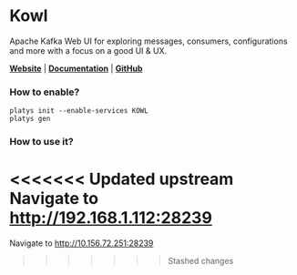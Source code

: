 # Kowl

Apache Kafka Web UI for exploring messages, consumers, configurations and more with a focus on a good UI & UX. 

**[Website](https://cloudhut.dev/)** | **[Documentation](https://cloudhut.dev/docs)** | **[GitHub](https://github.com/cloudhut/kowl)**

### How to enable?

```
platys init --enable-services KOWL
platys gen
```

### How to use it?

<<<<<<< Updated upstream
Navigate to <http://192.168.1.112:28239>
=======
Navigate to <http://10.156.72.251:28239>
>>>>>>> Stashed changes
